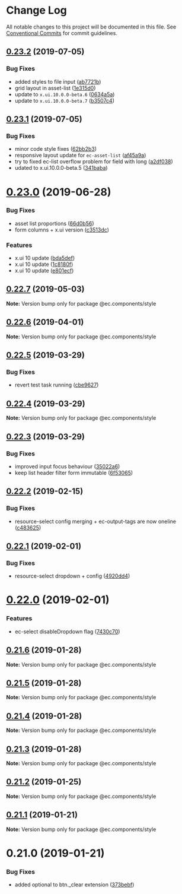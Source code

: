 # Change Log

All notable changes to this project will be documented in this file.
See [Conventional Commits](https://conventionalcommits.org) for commit guidelines.

## [0.23.2](https://github.com/entrecode/ec.components/compare/@ec.components/style@0.23.1...@ec.components/style@0.23.2) (2019-07-05)


### Bug Fixes

* added styles to file input ([ab7721b](https://github.com/entrecode/ec.components/commit/ab7721b))
* grid layout in asset-list ([1e315d0](https://github.com/entrecode/ec.components/commit/1e315d0))
* update to `x.ui.10.0.0-beta.6` ([0634a5a](https://github.com/entrecode/ec.components/commit/0634a5a))
* update to `x.ui.10.0.0-beta.7` ([b3507c4](https://github.com/entrecode/ec.components/commit/b3507c4))





## [0.23.1](https://github.com/entrecode/ec.components/compare/@ec.components/style@0.23.0...@ec.components/style@0.23.1) (2019-07-05)


### Bug Fixes

* minor code style fixes ([62bb2b3](https://github.com/entrecode/ec.components/commit/62bb2b3))
* responsive layout update for `ec-asset-list` ([af45a9a](https://github.com/entrecode/ec.components/commit/af45a9a))
* try to fixed ec-list overflow problem for field with long ([a2df038](https://github.com/entrecode/ec.components/commit/a2df038))
* udated to x.ui.10.0.0-beta.5 ([341baba](https://github.com/entrecode/ec.components/commit/341baba))





# [0.23.0](https://github.com/entrecode/ec.components/compare/@ec.components/style@0.22.7...@ec.components/style@0.23.0) (2019-06-28)


### Bug Fixes

* asset list proportions ([66d0b56](https://github.com/entrecode/ec.components/commit/66d0b56))
* form columns + x.ui version ([c3513dc](https://github.com/entrecode/ec.components/commit/c3513dc))


### Features

* x.ui 10 update ([bda5def](https://github.com/entrecode/ec.components/commit/bda5def))
* x.ui 10 update ([1c8180f](https://github.com/entrecode/ec.components/commit/1c8180f))
* x.ui 10 update ([e801ecf](https://github.com/entrecode/ec.components/commit/e801ecf))





## [0.22.7](https://github.com/entrecode/ec.components/compare/@ec.components/style@0.22.6...@ec.components/style@0.22.7) (2019-05-03)

**Note:** Version bump only for package @ec.components/style





## [0.22.6](https://github.com/entrecode/ec.components/compare/@ec.components/style@0.22.5...@ec.components/style@0.22.6) (2019-04-01)

**Note:** Version bump only for package @ec.components/style





## [0.22.5](https://github.com/entrecode/ec.components/compare/@ec.components/style@0.22.4...@ec.components/style@0.22.5) (2019-03-29)


### Bug Fixes

* revert test task running ([cbe9627](https://github.com/entrecode/ec.components/commit/cbe9627))





## [0.22.4](https://github.com/entrecode/ec.components/compare/@ec.components/style@0.22.3...@ec.components/style@0.22.4) (2019-03-29)

**Note:** Version bump only for package @ec.components/style





## [0.22.3](https://github.com/entrecode/ec.components/compare/@ec.components/style@0.22.2...@ec.components/style@0.22.3) (2019-03-29)


### Bug Fixes

* improved input focus behaviour ([35022a6](https://github.com/entrecode/ec.components/commit/35022a6))
* keep list header filter form immutable ([6f53065](https://github.com/entrecode/ec.components/commit/6f53065))





## [0.22.2](https://github.com/entrecode/ec.components/compare/@ec.components/style@0.22.1...@ec.components/style@0.22.2) (2019-02-15)


### Bug Fixes

* resource-select config merging + ec-output-tags are now oneline ([c483625](https://github.com/entrecode/ec.components/commit/c483625))





## [0.22.1](https://github.com/entrecode/ec.components/compare/@ec.components/style@0.22.0...@ec.components/style@0.22.1) (2019-02-01)


### Bug Fixes

* resource-select dropdown + config ([4920dd4](https://github.com/entrecode/ec.components/commit/4920dd4))





# [0.22.0](https://github.com/entrecode/ec.components/compare/@ec.components/style@0.21.6...@ec.components/style@0.22.0) (2019-02-01)


### Features

* ec-select disableDropdown flag ([7430c70](https://github.com/entrecode/ec.components/commit/7430c70))





## [0.21.6](https://github.com/entrecode/ec.components/compare/@ec.components/style@0.21.5...@ec.components/style@0.21.6) (2019-01-28)

**Note:** Version bump only for package @ec.components/style





## [0.21.5](https://github.com/entrecode/ec.components/compare/@ec.components/style@0.21.4...@ec.components/style@0.21.5) (2019-01-28)

**Note:** Version bump only for package @ec.components/style





## [0.21.4](https://github.com/entrecode/ec.components/compare/@ec.components/style@0.21.3...@ec.components/style@0.21.4) (2019-01-28)

**Note:** Version bump only for package @ec.components/style





## [0.21.3](https://github.com/entrecode/ec.components/compare/@ec.components/style@0.21.2...@ec.components/style@0.21.3) (2019-01-28)

**Note:** Version bump only for package @ec.components/style





## [0.21.2](https://github.com/entrecode/ec.components/compare/@ec.components/style@0.21.1...@ec.components/style@0.21.2) (2019-01-25)

**Note:** Version bump only for package @ec.components/style





## [0.21.1](https://github.com/entrecode/ec.components/compare/@ec.components/style@0.21.1...@ec.components/style@0.21.1) (2019-01-21)

**Note:** Version bump only for package @ec.components/style





# 0.21.0 (2019-01-21)


### Bug Fixes

* added optional to btn._clear extension ([373bebf](https://github.com/entrecode/ec.components/commit/373bebf))
